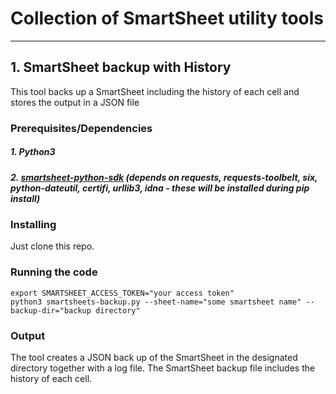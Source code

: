 # Collection of SmartSheet utility tools
------

## 1. SmartSheet backup with History

This tool backs up a SmartSheet including the history of each cell and stores the output in a JSON file

### Prerequisites/Dependencies

##### 1. Python3
##### 2. [smartsheet-python-sdk](https://github.com/smartsheet-platform/smartsheet-python-sdk) (depends on requests, requests-toolbelt, six, python-dateutil, certifi, urllib3, idna - these will be installed during pip install)


### Installing

Just clone this repo. 

### Running the code

```
export SMARTSHEET_ACCESS_TOKEN="your access token"
python3 smartsheets-backup.py --sheet-name="some smartsheet name" --backup-dir="backup directory"
```

### Output

The tool creates a JSON back up of the SmartSheet in the designated directory together with a log file. The SmartSheet backup file includes the history of each cell.


